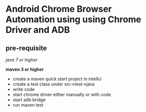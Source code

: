 Android Chrome Browser Automation using using Chrome Driver and ADB
===================================================================

pre-requisite
-------------
*java 7 or higher*

**maven 3 or higher**

- create a maven quick start project in intelliJ
- create a test class under src->test->java
- write code
- start chrome driver either manually or with code
- start adb bridge
- run maven test
